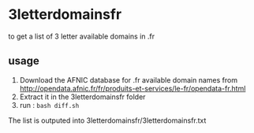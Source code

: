 # 3letterdomainsfr
to get a list of 3 letter available domains in .fr 

## usage
1. Download the AFNIC database for .fr available domain names from http://opendata.afnic.fr/fr/produits-et-services/le-fr/opendata-fr.html
1. Extract it in the 3letterdomainsfr folder
1. run : ```bash diff.sh```

The list is outputed into 3letterdomainsfr/3letterdomainsfr.txt
